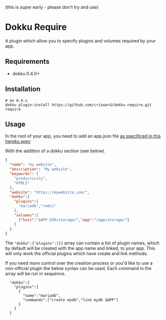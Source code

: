 (this is super early - please don't try and use)

# Dokku Require

A plugin which allow you to specify plugins and volumes
required by your app.

## Requirements

* dokku 0.4.0+


## Installation

```
# on 0.4.x
dokku plugin:install https://github.com/crisward/dokku-require.git require
```

## Usage

In the root of your app, you need to add an app.json file [as specificed in this heroku spec](https://devcenter.heroku.com/articles/app-json-schema#schema-reference)

With the addition of a dokku section (see below). 

```json
{
  "name": "my website",
  "description": "My website",
  "keywords": [
    "productivity",
    "HTML5"
  ],
  "website": "https://mywebsite.com/",
  "dokku":{
    "plugins":[
      "mariadb","redis"
    ],
    "volumes":[
      {"host":"$APP_DIR/storage/","app":"/app/storage/"}
    ]
  }
}
```

The `"dokku":{"plugins":[]}` array can contain a list of plugin names, which 
by default will be created with the app name and linked, to your app.
This will only work the official plugins which have create and link methods.

If you need more control over the creation process or you'd like to use
a non-official plugin the below syntax can be used. Each command in the
array will be run in sequence.

```
  "dokku":{
    "plugins":[
      {
        "name":"mariadb",
        "commands":["create mydb","link mydb $APP"]
      }
    ]
  }
```
